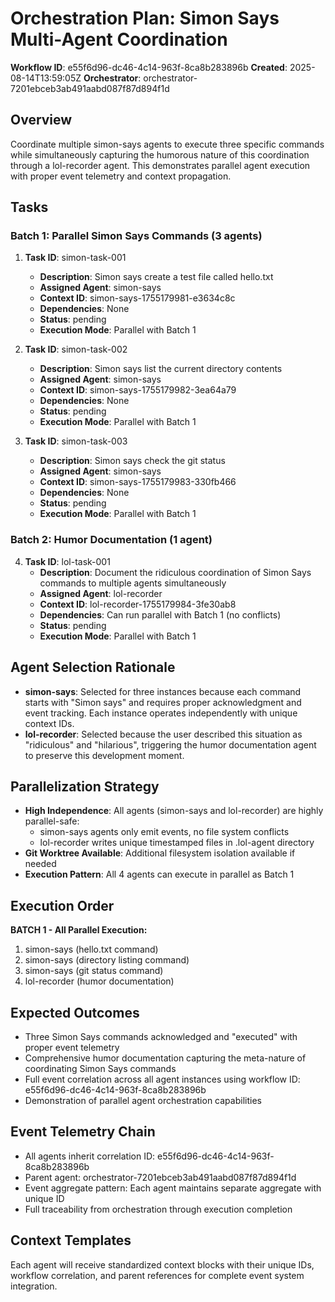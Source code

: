 # Orchestration Plan: Simon Says Multi-Agent Coordination
**Workflow ID**: e55f6d96-dc46-4c14-963f-8ca8b283896b
**Created**: 2025-08-14T13:59:05Z
**Orchestrator**: orchestrator-7201ebceb3ab491aabd087f87d894f1d

## Overview
Coordinate multiple simon-says agents to execute three specific commands while simultaneously capturing the humorous nature of this coordination through a lol-recorder agent. This demonstrates parallel agent execution with proper event telemetry and context propagation.

## Tasks

### Batch 1: Parallel Simon Says Commands (3 agents)
1. **Task ID**: simon-task-001
   - **Description**: Simon says create a test file called hello.txt
   - **Assigned Agent**: simon-says
   - **Context ID**: simon-says-1755179981-e3634c8c
   - **Dependencies**: None
   - **Status**: pending
   - **Execution Mode**: Parallel with Batch 1

2. **Task ID**: simon-task-002
   - **Description**: Simon says list the current directory contents
   - **Assigned Agent**: simon-says
   - **Context ID**: simon-says-1755179982-3ea64a79
   - **Dependencies**: None
   - **Status**: pending
   - **Execution Mode**: Parallel with Batch 1

3. **Task ID**: simon-task-003
   - **Description**: Simon says check the git status
   - **Assigned Agent**: simon-says
   - **Context ID**: simon-says-1755179983-330fb466
   - **Dependencies**: None
   - **Status**: pending
   - **Execution Mode**: Parallel with Batch 1

### Batch 2: Humor Documentation (1 agent)
4. **Task ID**: lol-task-001
   - **Description**: Document the ridiculous coordination of Simon Says commands to multiple agents simultaneously
   - **Assigned Agent**: lol-recorder
   - **Context ID**: lol-recorder-1755179984-3fe30ab8
   - **Dependencies**: Can run parallel with Batch 1 (no conflicts)
   - **Status**: pending
   - **Execution Mode**: Parallel with Batch 1

## Agent Selection Rationale
- **simon-says**: Selected for three instances because each command starts with "Simon says" and requires proper acknowledgment and event tracking. Each instance operates independently with unique context IDs.
- **lol-recorder**: Selected because the user described this situation as "ridiculous" and "hilarious", triggering the humor documentation agent to preserve this development moment.

## Parallelization Strategy
- **High Independence**: All agents (simon-says and lol-recorder) are highly parallel-safe:
  - simon-says agents only emit events, no file system conflicts
  - lol-recorder writes unique timestamped files in .lol-agent directory
- **Git Worktree Available**: Additional filesystem isolation available if needed
- **Execution Pattern**: All 4 agents can execute in parallel as Batch 1

## Execution Order
**BATCH 1 - All Parallel Execution:**
1. simon-says (hello.txt command)
2. simon-says (directory listing command) 
3. simon-says (git status command)
4. lol-recorder (humor documentation)

## Expected Outcomes
- Three Simon Says commands acknowledged and "executed" with proper event telemetry
- Comprehensive humor documentation capturing the meta-nature of coordinating Simon Says commands
- Full event correlation across all agent instances using workflow ID: e55f6d96-dc46-4c14-963f-8ca8b283896b
- Demonstration of parallel agent orchestration capabilities

## Event Telemetry Chain
- All agents inherit correlation ID: e55f6d96-dc46-4c14-963f-8ca8b283896b
- Parent agent: orchestrator-7201ebceb3ab491aabd087f87d894f1d
- Event aggregate pattern: Each agent maintains separate aggregate with unique ID
- Full traceability from orchestration through execution completion

## Context Templates
Each agent will receive standardized context blocks with their unique IDs, workflow correlation, and parent references for complete event system integration.